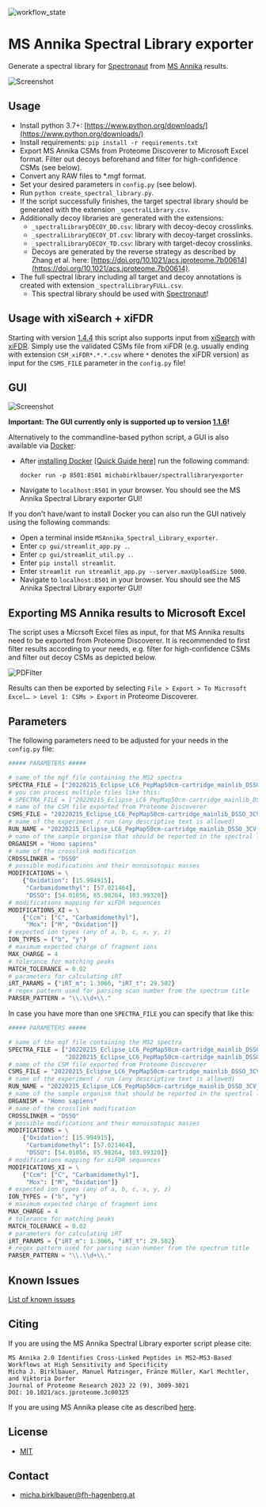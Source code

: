![workflow_state](https://github.com/hgb-bin-proteomics/MSAnnika_Spectral_Library_exporter/workflows/msannika_spectral_library/badge.svg)

# MS Annika Spectral Library exporter

Generate a spectral library for [Spectronaut](https://biognosys.com/software/spectronaut/) from [MS Annika](https://github.com/hgb-bin-proteomics/MSAnnika) results.

![Screenshot](screenshot.png)

## Usage

- Install python 3.7+: [https://www.python.org/downloads/](https://www.python.org/downloads/)
- Install requirements: `pip install -r requirements.txt`
- Export MS Annika CSMs from Proteome Discoverer to Microsoft Excel format. Filter out decoys beforehand and filter for high-confidence CSMs (see below).
- Convert any RAW files to *.mgf format.
- Set your desired parameters in `config.py` (see below).
- Run `python create_spectral_library.py`.
- If the script successfully finishes, the target spectral library should be generated with the extension `_spectralLibrary.csv`.
- Additionally decoy libraries are generated with the extensions:
  - `_spectralLibraryDECOY_DD.csv`: library with decoy-decoy crosslinks.
  - `_spectralLibraryDECOY_DT.csv`: library with decoy-target crosslinks.
  - `_spectralLibraryDECOY_TD.csv`: library with target-decoy crosslinks.
  - Decoys are generated by the reverse strategy as described by Zhang et al. here: [https://doi.org/10.1021/acs.jproteome.7b00614](https://doi.org/10.1021/acs.jproteome.7b00614).
- The full spectral library including all target and decoy annotations is created with extension `_spectralLibraryFULL.csv`.
  - This spectral library should be used with [Spectronaut](https://biognosys.com/software/spectronaut/)!

## Usage with xiSearch + xiFDR

Starting with version [1.4.4](https://github.com/hgb-bin-proteomics/MSAnnika_Spectral_Library_exporter/releases/tag/v1.4.4) this script also supports input from
[xiSearch](https://www.rappsilberlab.org/software/xisearch/) with [xiFDR](https://www.rappsilberlab.org/software/xifdr/). Simply use the validated CSMs file from
xiFDR (e.g. usually ending with extension `CSM_xiFDR*.*.*.csv` where `*` denotes the xiFDR version) as input for the `CSMS_FILE` parameter in the `config.py` file!

## GUI

![Screenshot](gui/screenshot.png)

**Important: The GUI currently only is supported up to version [1.1.6](https://github.com/hgb-bin-proteomics/MSAnnika_Spectral_Library_exporter/releases/tag/v1.1.6)!**

Alternatively to the commandline-based python script, a GUI is also available via [Docker](https://www.docker.com/):
- After [installing Docker](https://docs.docker.com/engine/install/) [[Quick Guide here](https://github.com/michabirklbauer/PIA/blob/master/DOCKER.md)] run the following command:
  ```
  docker run -p 8501:8501 michabirklbauer/spectrallibraryexporter
  ```
- Navigate to `localhost:8501` in your browser. You should see the MS Annika Spectral Library exporter GUI!

If you don't have/want to install Docker you can also run the GUI natively using the following commands:
- Open a terminal inside `MSAnnika_Spectral_Library_exporter`.
- Enter `cp gui/streamlit_app.py .`.
- Enter `cp gui/streamlit_util.py .`.
- Enter `pip install streamlit`.
- Enter `streamlit run streamlit_app.py --server.maxUploadSize 5000`.
- Navigate to `localhost:8501` in your browser. You should see the MS Annika Spectral Library exporter GUI!

## Exporting MS Annika results to Microsoft Excel

The script uses a Micrsoft Excel files as input, for that MS Annika results need to be exported from Proteome Discoverer. It is recommended to first filter results according to your needs, e.g. filter for high-confidence CSMs and filter out decoy CSMs as depicted below.

![PDFilter](filter.png)

Results can then be exported by selecting `File > Export > To Microsoft Excel… > Level 1: CSMs > Export` in Proteome Discoverer.

## Parameters

The following parameters need to be adjusted for your needs in the `config.py` file:

```python
##### PARAMETERS #####

# name of the mgf file containing the MS2 spectra
SPECTRA_FILE = ["20220215_Eclipse_LC6_PepMap50cm-cartridge_mainlib_DSSO_3CV_stepHCD_OT_001.mgf"]
# you can process multiple files like this:
# SPECTRA_FILE = ["20220215_Eclipse_LC6_PepMap50cm-cartridge_mainlib_DSSO_3CV_stepHCD_OT_001.mgf", "20220215_Eclipse_LC6_PepMap50cm-cartridge_mainlib_DSSO_3CV_stepHCD_OT_002.mgf"]
# name of the CSM file exported from Proteome Discoverer
CSMS_FILE = "20220215_Eclipse_LC6_PepMap50cm-cartridge_mainlib_DSSO_3CV_stepHCD_OT_001.xlsx"
# name of the experiment / run (any descriptive text is allowed)
RUN_NAME = "20220215_Eclipse_LC6_PepMap50cm-cartridge_mainlib_DSSO_3CV_stepHCD_OT_001-(1)"
# name of the sample organism that should be reported in the spectral library
ORGANISM = "Homo sapiens"
# name of the crosslink modification
CROSSLINKER = "DSSO"
# possible modifications and their monoisotopic masses
MODIFICATIONS = \
    {"Oxidation": [15.994915],
     "Carbamidomethyl": [57.021464],
     "DSSO": [54.01056, 85.98264, 103.99320]}
# modifications mapping for xiFDR sequences
MODIFICATIONS_XI = \
    {"Ccm": ["C", "Carbamidomethyl"],
     "Mox": ["M", "Oxidation"]}
# expected ion types (any of a, b, c, x, y, z)
ION_TYPES = ("b", "y")
# maximum expected charge of fragment ions
MAX_CHARGE = 4
# tolerance for matching peaks
MATCH_TOLERANCE = 0.02
# parameters for calculating iRT
iRT_PARAMS = {"iRT_m": 1.3066, "iRT_t": 29.502}
# regex pattern used for parsing scan number from the spectrum title
PARSER_PATTERN = "\\.\\d+\\."
```

In case you have more than one `SPECTRA_FILE` you can specify that like this:

```python
##### PARAMETERS #####

# name of the mgf file containing the MS2 spectra
SPECTRA_FILE = ["20220215_Eclipse_LC6_PepMap50cm-cartridge_mainlib_DSSO_3CV_stepHCD_OT_001.mgf",
                "20220215_Eclipse_LC6_PepMap50cm-cartridge_mainlib_DSSO_3CV_stepHCD_OT_002.mgf"]
# name of the CSM file exported from Proteome Discoverer
CSMS_FILE = "20220215_Eclipse_LC6_PepMap50cm-cartridge_mainlib_DSSO_3CV_stepHCD_OT_001.xlsx"
# name of the experiment / run (any descriptive text is allowed)
RUN_NAME = "20220215_Eclipse_LC6_PepMap50cm-cartridge_mainlib_DSSO_3CV_stepHCD_OT_001-(1)"
# name of the sample organism that should be reported in the spectral library
ORGANISM = "Homo sapiens"
# name of the crosslink modification
CROSSLINKER = "DSSO"
# possible modifications and their monoisotopic masses
MODIFICATIONS = \
    {"Oxidation": [15.994915],
     "Carbamidomethyl": [57.021464],
     "DSSO": [54.01056, 85.98264, 103.99320]}
# modifications mapping for xiFDR sequences
MODIFICATIONS_XI = \
    {"Ccm": ["C", "Carbamidomethyl"],
     "Mox": ["M", "Oxidation"]}
# expected ion types (any of a, b, c, x, y, z)
ION_TYPES = ("b", "y")
# maximum expected charge of fragment ions
MAX_CHARGE = 4
# tolerance for matching peaks
MATCH_TOLERANCE = 0.02
# parameters for calculating iRT
iRT_PARAMS = {"iRT_m": 1.3066, "iRT_t": 29.502}
# regex pattern used for parsing scan number from the spectrum title
PARSER_PATTERN = "\\.\\d+\\."
```

## Known Issues

[List of known issues](https://github.com/hgb-bin-proteomics/MSAnnika_Spectral_Library_exporter/issues)

## Citing

If you are using the MS Annika Spectral Library exporter script please cite:
```
MS Annika 2.0 Identifies Cross-Linked Peptides in MS2–MS3-Based Workflows at High Sensitivity and Specificity
Micha J. Birklbauer, Manuel Matzinger, Fränze Müller, Karl Mechtler, and Viktoria Dorfer
Journal of Proteome Research 2023 22 (9), 3009-3021
DOI: 10.1021/acs.jproteome.3c00325
```

If you are using MS Annika please cite as described [here](https://github.com/hgb-bin-proteomics/MSAnnika?tab=readme-ov-file#citing).

## License

- [MIT](https://github.com/hgb-bin-proteomics/MSAnnika_Spectral_Library_exporter/blob/master/LICENSE)

## Contact

- [micha.birklbauer@fh-hagenberg.at](mailto:micha.birklbauer@fh-hagenberg.at)
